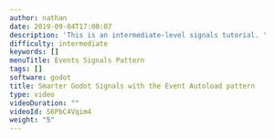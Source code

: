 ```yaml
---
author: nathan
date: 2019-09-04T17:00:07
description: 'This is an intermediate-level signals tutorial. '
difficulty: intermediate
keywords: []
menuTitle: Events Signals Pattern
tags: []
software: godot
title: Smarter Godot Signals with the Event Autoload pattern
type: video
videoDuration: ""
videoId: S6PbC4Vqim4
weight: "5"
---
```

